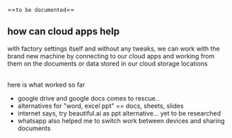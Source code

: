 ==```to be documented```==

## how can cloud apps help
with factory settings itself and without any tweaks,
we can work with the brand new machine by connecting to our cloud apps and working from them on the documents or data stored in our cloud storage locations

<br/>
here is what worked so far

* google drive and google docs comes to rescue.. 
* alternatives for "word, excel ppt" == docs, sheets, slides
* internet says, try beautiful.ai as ppt alternative... yet to be researched 
* whatsapp also helped me to switch work between devices and sharing documents

